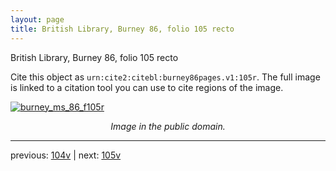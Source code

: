```yaml
---
layout: page
title: British Library, Burney 86, folio 105 recto
---
```


British Library, Burney 86, folio 105 recto

Cite this object as `urn:cite2:citebl:burney86pages.v1:105r`.  The full image is linked to a citation tool you can use to cite regions of the image.

[![burney_ms_86_f105r](http://www.homermultitext.org/iipsrv?IIIF=/project/homer/pyramidal/deepzoom/citebl/burney86imgs/v1/burney_ms_86_f105r.tif/full/800,/0/default.jpg)](http://www.homermultitext.org/ict2/?urn=urn:cite2:citebl:burney86imgs.v1:burney_ms_86_f105r) 

<p style="text-align: center; font-style: italic;">Image in the public domain.</p>

---

previous: [104v](../104v/) | next: [105v](../105v/)
